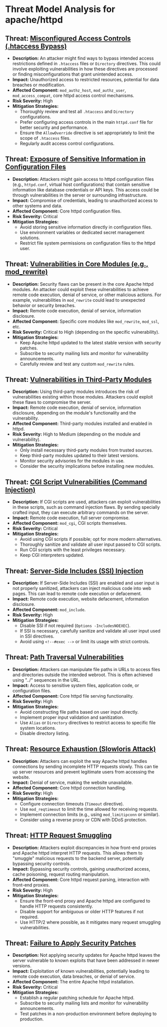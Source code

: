# Threat Model Analysis for apache/httpd

## Threat: [Misconfigured Access Controls (.htaccess Bypass)](./threats/misconfigured_access_controls_(.htaccess_bypass).md)

*   **Description:** An attacker might find ways to bypass intended access restrictions defined in `.htaccess` files or `Directory` directives. This could involve exploiting vulnerabilities in how these directives are processed or finding misconfigurations that grant unintended access.
*   **Impact:** Unauthorized access to restricted resources, potential for data breaches or modification.
*   **Affected Component:** `mod_authz_host`, `mod_authz_user`, `mod_access_compat`, core httpd access control mechanisms.
*   **Risk Severity:** High
*   **Mitigation Strategies:**
    *   Thoroughly review and test all `.htaccess` and `Directory` configurations.
    *   Prefer configuring access controls in the main `httpd.conf` file for better security and performance.
    *   Ensure the `AllowOverride` directive is set appropriately to limit the scope of `.htaccess` files.
    *   Regularly audit access control configurations.

## Threat: [Exposure of Sensitive Information in Configuration Files](./threats/exposure_of_sensitive_information_in_configuration_files.md)

*   **Description:** Attackers might gain access to httpd configuration files (e.g., `httpd.conf`, virtual host configurations) that contain sensitive information like database credentials or API keys. This access could be through vulnerabilities in the server or surrounding infrastructure.
*   **Impact:** Compromise of credentials, leading to unauthorized access to other systems and data.
*   **Affected Component:** Core httpd configuration files.
*   **Risk Severity:** Critical
*   **Mitigation Strategies:**
    *   Avoid storing sensitive information directly in configuration files.
    *   Use environment variables or dedicated secret management solutions.
    *   Restrict file system permissions on configuration files to the httpd user.

## Threat: [Vulnerabilities in Core Modules (e.g., mod_rewrite)](./threats/vulnerabilities_in_core_modules_(e.g.,_mod_rewrite).md)

*   **Description:** Security flaws can be present in the core Apache httpd modules. An attacker could exploit these vulnerabilities to achieve remote code execution, denial of service, or other malicious actions. For example, vulnerabilities in `mod_rewrite` could lead to unexpected behavior or security breaches.
*   **Impact:** Remote code execution, denial of service, information disclosure.
*   **Affected Component:** Specific core modules like `mod_rewrite`, `mod_ssl`, etc.
*   **Risk Severity:** Critical to High (depending on the specific vulnerability).
*   **Mitigation Strategies:**
    *   Keep Apache httpd updated to the latest stable version with security patches.
    *   Subscribe to security mailing lists and monitor for vulnerability announcements.
    *   Carefully review and test any custom `mod_rewrite` rules.

## Threat: [Vulnerabilities in Third-Party Modules](./threats/vulnerabilities_in_third-party_modules.md)

*   **Description:** Using third-party modules introduces the risk of vulnerabilities existing within those modules. Attackers could exploit these flaws to compromise the server.
*   **Impact:** Remote code execution, denial of service, information disclosure, depending on the module's functionality and the vulnerability.
*   **Affected Component:** Third-party modules installed and enabled in httpd.
*   **Risk Severity:** High to Medium (depending on the module and vulnerability).
*   **Mitigation Strategies:**
    *   Only install necessary third-party modules from trusted sources.
    *   Keep third-party modules updated to their latest versions.
    *   Monitor security advisories for the modules in use.
    *   Consider the security implications before installing new modules.

## Threat: [CGI Script Vulnerabilities (Command Injection)](./threats/cgi_script_vulnerabilities_(command_injection).md)

*   **Description:** If CGI scripts are used, attackers can exploit vulnerabilities in these scripts, such as command injection flaws. By sending specially crafted input, they can execute arbitrary commands on the server.
*   **Impact:** Remote code execution, full server compromise.
*   **Affected Component:** `mod_cgi`, CGI scripts themselves.
*   **Risk Severity:** Critical
*   **Mitigation Strategies:**
    *   Avoid using CGI scripts if possible; opt for more modern alternatives.
    *   Thoroughly sanitize and validate all user input passed to CGI scripts.
    *   Run CGI scripts with the least privileges necessary.
    *   Keep CGI interpreters updated.

## Threat: [Server-Side Includes (SSI) Injection](./threats/server-side_includes_(ssi)_injection.md)

*   **Description:** If Server-Side Includes (SSI) are enabled and user input is not properly sanitized, attackers can inject malicious code into web pages. This can lead to remote code execution or defacement.
*   **Impact:** Remote code execution, website defacement, information disclosure.
*   **Affected Component:** `mod_include`.
*   **Risk Severity:** High
*   **Mitigation Strategies:**
    *   Disable SSI if not required (`Options -IncludesNOEXEC`).
    *   If SSI is necessary, carefully sanitize and validate all user input used in SSI directives.
    *   Avoid using `<!--#exec -->` or limit its usage with strict controls.

## Threat: [Path Traversal Vulnerabilities](./threats/path_traversal_vulnerabilities.md)

*   **Description:** Attackers can manipulate file paths in URLs to access files and directories outside the intended webroot. This is often achieved using "../" sequences in the URL.
*   **Impact:** Access to sensitive system files, application code, or configuration files.
*   **Affected Component:** Core httpd file serving functionality.
*   **Risk Severity:** High
*   **Mitigation Strategies:**
    *   Avoid constructing file paths based on user input directly.
    *   Implement proper input validation and sanitization.
    *   Use `Alias` or `Directory` directives to restrict access to specific file system locations.
    *   Disable directory listing.

## Threat: [Resource Exhaustion (Slowloris Attack)](./threats/resource_exhaustion_(slowloris_attack).md)

*   **Description:** Attackers can exploit the way Apache httpd handles connections by sending incomplete HTTP requests slowly. This can tie up server resources and prevent legitimate users from accessing the website.
*   **Impact:** Denial of service, making the website unavailable.
*   **Affected Component:** Core httpd connection handling.
*   **Risk Severity:** High
*   **Mitigation Strategies:**
    *   Configure connection timeouts (`Timeout` directive).
    *   Use `mod_reqtimeout` to limit the time allowed for receiving requests.
    *   Implement connection limits (e.g., using `mod_limitipconn` or similar).
    *   Consider using a reverse proxy or CDN with DDoS protection.

## Threat: [HTTP Request Smuggling](./threats/http_request_smuggling.md)

*   **Description:** Attackers exploit discrepancies in how front-end proxies and Apache httpd interpret HTTP requests. This allows them to "smuggle" malicious requests to the backend server, potentially bypassing security controls.
*   **Impact:** Bypassing security controls, gaining unauthorized access, cache poisoning, request routing manipulation.
*   **Affected Component:** Core httpd request parsing, interaction with front-end proxies.
*   **Risk Severity:** High
*   **Mitigation Strategies:**
    *   Ensure the front-end proxy and Apache httpd are configured to handle HTTP requests consistently.
    *   Disable support for ambiguous or older HTTP features if not required.
    *   Use HTTP/2 where possible, as it mitigates many request smuggling vulnerabilities.

## Threat: [Failure to Apply Security Patches](./threats/failure_to_apply_security_patches.md)

*   **Description:**  Not applying security updates for Apache httpd leaves the server vulnerable to known exploits that have been addressed in newer versions.
*   **Impact:** Exploitation of known vulnerabilities, potentially leading to remote code execution, data breaches, or denial of service.
*   **Affected Component:** The entire Apache httpd installation.
*   **Risk Severity:** Critical
*   **Mitigation Strategies:**
    *   Establish a regular patching schedule for Apache httpd.
    *   Subscribe to security mailing lists and monitor for vulnerability announcements.
    *   Test patches in a non-production environment before deploying to production.

